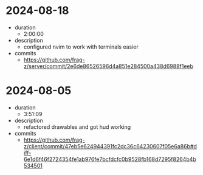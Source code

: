 # 2024-08-18
- duration
  - 2:00:00
- description
  - configured nvim to work with terminals easier
- commits
  - https://github.com/frag-z/server/commit/2e6de86526596d4a851e284500a438d6988f1eeb

# 2024-08-05
- duration
  - 3:51:09
- description
  - refactored drawables and got hud working
- commits
  - https://github.com/frag-z/client/commit/47eb5e624944391fc2dc36c64230607f05e6a86b#diff-6e1d6f46f2724354fe1ab976fe7bcfdcfc0b9528fb168d7295f8264b4b534501
